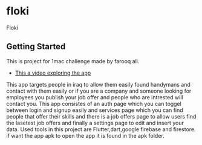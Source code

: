 # floki

Floki

## Getting Started

This is project for 1mac challenge made by farooq ali.

- [This a video exploring the app](https://youtu.be/RmVKlsmxEhk)

This app targets people in iraq to allow them easily found handymans and contact with them easily
or if you are a company and someone looking for employees you publish your job offer and people who are intrested will contact you.
This app consistes of an auth page which you can toggel between login and signup easily and services page which you can find people that offer their skills and there is a job offers page to allow users find the lasetest job offers and finally a settings page to edit and insert your data.
Used tools in this project are Flutter,dart,google firebase and firestore.
if want the app apk to open the app it is found in the apk folder.